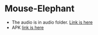 # Mouse-Elephant
- The audio is in audio folder. [Link is here](https://github.com/tadhondup/Mouse-Elephant/blob/main/Audio/Elephant-mouse.mp3)
- APK [link is here](https://github.com/tadhondup/Mouse-Elephant/releases/tag/v1.0.1)
